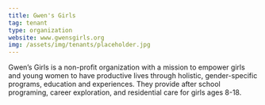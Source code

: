 ```yaml
---
title: Gwen's Girls
tag: tenant
type: organization
website: www.gwensgirls.org
img: /assets/img/tenants/placeholder.jpg
---
```

Gwen’s Girls is a non-profit organization with a mission to empower girls and young women to have productive lives through holistic, gender-specific programs, education and experiences. They provide after school programing, career exploration, and residential care for girls ages 8-18.
